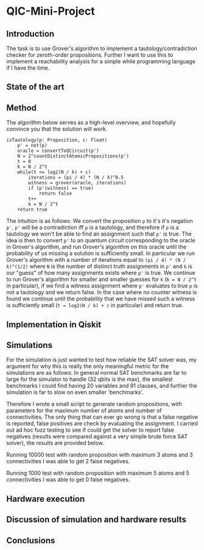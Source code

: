 # QIC-Mini-Project

## Introduction

The task is to use Grover's algorithm to implement a tautology/contradiction checker for zeroth-order propositions.
Further I want to use this to implement a reachability analysis for a simple while programming language if I have the time.

## State of the art

## Method

The algorithm below serves as a high-level overview, and hopefully convince you that the solution will work.

    isTautology(p: Proposition, c: Float)
        p' = not(p)
        oracle = convertToQCircuit(p')
        N = 2^countDistinctAtomicPropositions(p')
        t = 0
        k = N / 2^t
        while(t <= log2(N / k) + c)
            iterations = (pi / 4) * (N / k)^0.5
            witness = grover(oracle, iterations)
            if (p'(witness) == true)
                return false
            t++
            k = N / 2^t
        return true

The intuition is as follows: We convert the proposition `p` to it's it's negation `p'`.
`p'` will be a contradiction iff `p` is a tautology, and therefore if `p` is a tautology we won't be able to find an assignment such that `p'` is true.
The idea is then to convert `p'` to an quantum circuit corresponding to the oracle in Grover's algorithm, and run Grover's algorithm  on this oracle until the probability of us missing a solution is sufficiently small.
In particular we run Grover's algorithm with a number of iterations equal to `(pi / 4) * (N / k)^(1/2)` where `N` is the number of distinct truth assignments in `p'` and `k` is our "guess" of how many assignments exists where `p'` is true.
We continue to run Grover's algorithm for smaller and smaller guesses for `k` (`k = N / 2^t` in particular), if we find a witness assignment where `p'` evaluates to true `p` is not a tautology and we return false.
In the case where no counter witness is found we continue until the probability that we have missed such a witness is sufficiently small (`t = log2(N / k) + c` in particular) and return true.

## Implementation in Qiskit

## Simulations

For the simulation is just wanted to test how reliable the SAT solver was, my argument for why this is really the only meaningful metric for the simulations are as follows:
In general normal SAT benchmarks are far to large for the simulator to handle (32 qbits is the max), the smallest benchmarks I could find having 20 variables and 91 clauses, and further the simulation is far to slow on even smaller 'benchmarks'.

Therefore I wrote a small script to generate random propositions, with parameters for the maximum number of atoms and number of connectivities.
The only thing that can ever go wrong is that a false negative is reported, false positives are check by evaluating the assignment.
I carried out ad hoc fuzz testing to see if could get the solver to report false negatives (results were compared against a very simple brute force SAT solver), the results are provided below.

Running 10000 test with random proposition with maximum 3 atoms and 3 connectivities I was able to get 2 false negatives.

Running 1000 test with random proposition with maximum 5 atoms and 5 connectivities I was able to get 0 false negatives.

## Hardware execution

## Discussion of simulation and hardware results

## Conclusions
